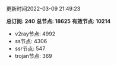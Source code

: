 更新时间2022-03-09 21:49:23

**总订阅: 240**
**总节点: 18625**
**有效节点: 10214**
- v2ray节点: 4992
- ss节点: 4306
- ssr节点: 547
- trojan节点: 369
